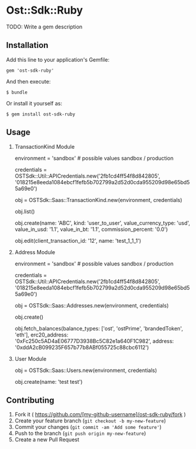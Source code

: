 # Ost::Sdk::Ruby

TODO: Write a gem description

## Installation

Add this line to your application's Gemfile:

    gem 'ost-sdk-ruby'

And then execute:

    $ bundle

Or install it yourself as:

    $ gem install ost-sdk-ruby

## Usage

1. TransactionKind Module 

    environment = 'sandbox' # possible values sandbox / production
    
    credentials = OSTSdk::Util::APICredentials.new('2fb1cd4ff54f8d842805', '018215e8eeda1084ebcf1fefb5b702799a2d52d0cda955209d98e65bd55a69e0')
    
    obj = OSTSdk::Saas::TransactionKind.new(environment, credentials)
    
    obj.list()
    
    obj.create(name: 'ABC', kind: 'user_to_user', value_currency_type: 'usd', value_in_usd: '1.1', value_in_bt: '1.1', commission_percent: '0.0')

    obj.edit(client_transaction_id: '12', name: 'test_1_1_1')
    
2. Address Module

    environment = 'sandbox' # possible values sandbox / production
    
    credentials = OSTSdk::Util::APICredentials.new('2fb1cd4ff54f8d842805', '018215e8eeda1084ebcf1fefb5b702799a2d52d0cda955209d98e65bd55a69e0')
    
    obj = OSTSdk::Saas::Addresses.new(environment, credentials)

    obj.create()
    
    obj.fetch_balances(balance_types: ['ost', 'ostPrime', 'brandedToken', 'eth'], erc20_address: '0xFc250c5AD4aE06777D3938Bc5C82e1a640F1C982', address: '0xddA2cB099235F657b77b8ABf055725c88cbc6112')
    
3. User Module
 
    obj = OSTSdk::Saas::Users.new(environment, credentials)
    
    obj.create(name: 'test test')
    
## Contributing

1. Fork it ( https://github.com/[my-github-username]/ost-sdk-ruby/fork )
2. Create your feature branch (`git checkout -b my-new-feature`)
3. Commit your changes (`git commit -am 'Add some feature'`)
4. Push to the branch (`git push origin my-new-feature`)
5. Create a new Pull Request
